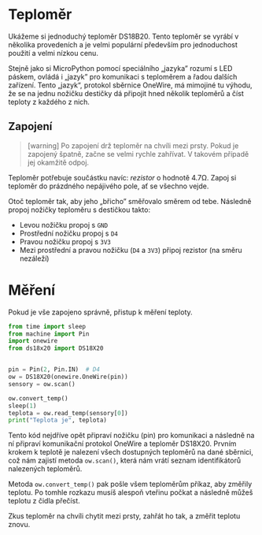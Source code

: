 # Teploměr

Ukážeme si jednoduchý teploměr DS18B20.
Tento teploměr se vyrábí v několika provedeních a je velmi populární především
pro jednoduchost použití a velmi nízkou cenu.

Stejně jako si MicroPython pomocí speciálního „jazyka” rozumí s LED páskem,
ovládá i „jazyk” pro komunikaci s teploměrem a řadou dalších zařízení.
Tento „jazyk“, protokol sběrnice OneWire, má mimojiné tu výhodu, že se na jednu
nožičku destičky dá připojit hned několik teploměrů a číst teploty
z každého z nich.


## Zapojení

> [warning]
> Po zapojení drž teploměr na chvíli mezi prsty.
> Pokud je zapojený špatně, začne se velmi rychle zahřívat.
> V takovém případě jej okamžitě odpoj.

Teploměr potřebuje součástku navíc: *rezistor* o hodnotě 4.7Ω.
Zapoj si teploměr do prázdného nepájivého pole, ať se všechno vejde.

Otoč teploměr tak, aby jeho „břicho” směřovalo směrem od tebe.
Následně propoj nožičky teploměru s destičkou takto:

* Levou nožičku propoj s `GND`
* Prostřední nožičku propoj s `D4`
* Pravou nožičku propoj s `3V3`
* Mezi prostřední a pravou nožičku (`D4` a `3V3`) připoj rezistor
  (na směru nezáleží)

# Měření

Pokud je vše zapojeno správně, přistup k měření teploty.

```python
from time import sleep
from machine import Pin
import onewire
from ds18x20 import DS18X20


pin = Pin(2, Pin.IN)  # D4
ow = DS18X20(onewire.OneWire(pin))
sensory = ow.scan()

ow.convert_temp()
sleep(1)
teplota = ow.read_temp(sensory[0])
print("Teplota je", teplota)
```

Tento kód nejdříve opět připraví nožičku (pin) pro komunikaci a následně na ní
připraví komunikační protokol OneWire a teploměr DS18X20.
Prvním krokem k teplotě je nalezení všech dostupných teploměrů na dané
sběrnici, což nám zajistí metoda `ow.scan()`,
která nám vrátí seznam identifikátorů nalezených teploměrů.

Metoda `ow.convert_temp()` pak pošle všem teploměrům příkaz, aby změřily
teplotu.
Po tomhle rozkazu musíš alespoň vteřinu počkat a následně můžeš
teplotu z čidla přečíst.

Zkus teploměr na chvíli chytit mezi prsty, zahřát ho tak, a změřit teplotu
znovu.
